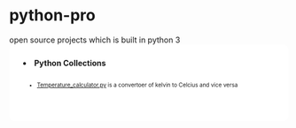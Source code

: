 
<h1>python-pro</h1>
open source projects which is built in python 3

<li style="padding:25px; background-color:white;border-radius:10px;"> <b> Python Collections</b>
<ul style="padding:25px;font-size:10px"><li> <a href="https://github.com/amalbenny/python-pro/blob/cap/Temperature_calculator.py" >Temperature_calculator.py</a>
is a convertoer of kelvin to Celcius and vice versa<br/> 
 <script src="https://ideone.com/e.js/cELp7M" type="text/javascript" ></script>
</li></ul>
</li>
